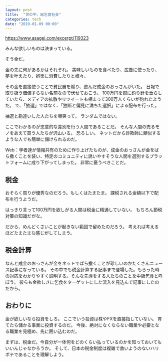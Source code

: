 ```yaml
---
layout: post
title:  "世の中、総乞食社会"
categories: tech
date: "2019-01-09 00:00"
---
```


https://www.asagei.com/excerpt/119323

みんな欲しいものは決まっている。

そう金だ。

金の先に何があるかはそれぞれ。
美味しいものを食べたり、広告に使ったり、夢を叶えたり、娯楽に消費したりと様々。

その金を直接使うことで貧民層を煽り、遊んだ成金のおっさんがいた。
日報で取り扱う価値すらない名前なので伏せておこう。
100万円を餌に釣り針を垂らしていたら、メディアの拡散やリツイートも相まって300万人くらいが釣れたようだ。
で、「抽選」ではなく、「独断と偏見に満ちた選択」による配布を行った。

抽選と勘違いした人たちを嘲笑って。
ランダムではない。

ここでわかるのが恣意的な差別を行う人間であることだ。
そんな人間の売るモノをあえて買う人たちが沢山いる。
恐ろしい。
ネットだから詐欺師に類似するような人でも簡単に儲けられるのだ。

Web：学者達が情報共有のために作り上げたものが、成金のおっさんが金をばら撒くことを装い、特定のコミュニティに誘いやすそうな人間を選別するプラットフォームに成り下がってしまった。
非常に憂うべきことだ。

## 税金

おそらく周りが優秀なのだろう。もしくはたまたま。
課税される金額以下で配布を行うようだ。

はっきり言って100万円を欲しがる人間は税金に精通していない。
もちろん節税対策の知識だがな。

だから、めんどくさいことが起きない範囲で留めたのだろう。
考えれば考えるほどたまたまな感じがしてしまう。

## 税金計算

なんと成金のおっさんが金をネットでばら撒くことが珍しいのかたくさんニュース記事になっている。
その中でも税金計算する記事まで登場した。もらった時の対応をわかりやすく説明する。そんな先導をする人たちのことを中級乞食と呼ぼう。
彼らも金欲しさに乞食をターゲットにした流入を見込んで記事にしたのだから。

## おわりに

金が欲しいなら投資をしろ。
ここでいう投資は株やFXを直接指していない。
育てたら儲かる事業に投資するのだ。
今後、絶対になくならない職業や必要となる職業を見極め、先に囲い込むのだ。

まずは、税金だ。今自分が一体何をどのくらい払っているのかを知っておいてもいいんじゃなかろうか。
そして、日本の税金制度は複雑で救いようのないハリボテであることを理解しよう。

